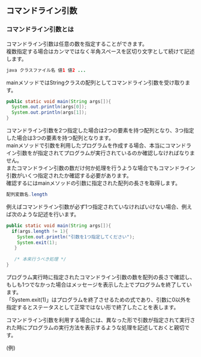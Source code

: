 ## コマンドライン引数

### コマンドライン引数とは

コマンドライン引数は任意の数を指定することができます。  
複数指定する場合はカンマではなく半角スペースを区切り文字として続けて記述します。  
```java
java クラスファイル名 値1 値2 ...
```

mainメソッドではStringクラスの配列としてコマンドライン引数を受け取ります。  
```java
public static void main(String args[]){
  System.out.println(args[0]);
  System.out.println(args[1]);
}
```
コマンドライン引数を2つ指定した場合は2つの要素を持つ配列となり、3つ指定した場合は3つの要素を持つ配列となります。  
mainメソッドで引数を利用したプログラムを作成する場合、本当にコマンドライン引数をが指定されてプログラムが実行されているのか確認しなければなりません。  
またコマンドライン引数の数だけ何か処理を行うような場合でもコマンドライン引数がいくつ指定されたか確認する必要があります。  
確認するにはmainメソッドの引数に指定された配列の長さを取得します。  
```java
配列変数名.length
```

例えばコマンドライン引数が必ず1つ指定されていなければいけない場合、例えば次のような記述を行います。  
```java
public static void main(String args[]){
  if(args.length != 1){
    System.out.println("引数を1つ指定してください");
    System.exit(1);
   }
   
   /* 本来行うべき処理 */
}
```
プログラム実行時に指定されたコマンドライン引数の数を配列の長さで確認し、もしも1つでなかった場合はメッセージを表示した上でプログラムを終了しています。  
「System.exit(1)」はプログラムを終了させるための式であり、引数に0以外を指定するとステータスとして正常ではない形で終了したことを表します。  

コマンドライン引数を利用する場合には、異なった形で引数が指定されて実行された時にプログラムの実行方法を表示するような処理を記述しておくと親切です。  

(例)  
